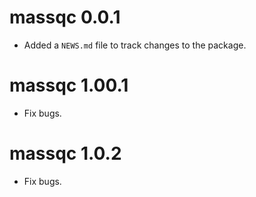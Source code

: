 # massqc 0.0.1

* Added a `NEWS.md` file to track changes to the package.

# massqc 1.00.1

* Fix bugs.

# massqc 1.0.2

* Fix bugs.
